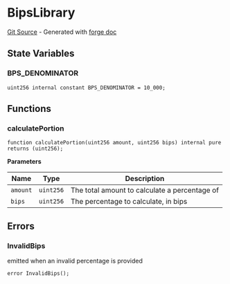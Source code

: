 # BipsLibrary
[Git Source](https://github.com/uniswap/v4-periphery/blob/cf451c4f55f36ea64c2007d331e3a3574225fc8b/src/libraries/BipsLibrary.sol) - Generated with [forge doc](https://book.getfoundry.sh/reference/forge/forge-doc)


## State Variables
### BPS_DENOMINATOR

```solidity
uint256 internal constant BPS_DENOMINATOR = 10_000;
```


## Functions
### calculatePortion


```solidity
function calculatePortion(uint256 amount, uint256 bips) internal pure returns (uint256);
```
**Parameters**

|Name|Type|Description|
|----|----|-----------|
|`amount`|`uint256`|The total amount to calculate a percentage of|
|`bips`|`uint256`|The percentage to calculate, in bips|


## Errors
### InvalidBips
emitted when an invalid percentage is provided


```solidity
error InvalidBips();
```

